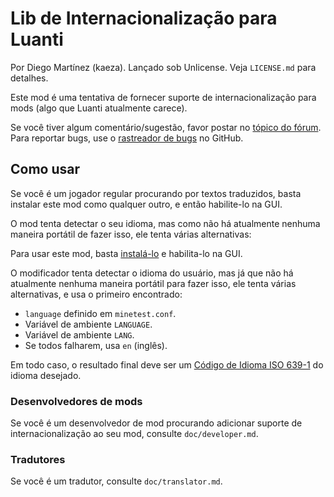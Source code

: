# Lib de Internacionalização para Luanti

Por Diego Martínez (kaeza).
Lançado sob Unlicense. Veja `LICENSE.md` para detalhes.

Este mod é uma tentativa de fornecer suporte de internacionalização para mods
(algo que Luanti atualmente carece).


Se você tiver algum comentário/sugestão, favor postar no 
[tópico do fórum][topico]. Para reportar bugs, use o 
[rastreador de bugs][bugtracker] no GitHub.


## Como usar

Se você é um jogador regular procurando por textos traduzidos, 
basta instalar este mod como qualquer outro, e então habilite-lo na GUI.

O mod tenta detectar o seu idioma, mas como não há atualmente nenhuma 
maneira portátil de fazer isso, ele tenta várias alternativas:

Para usar este mod, basta [instalá-lo][instalando_mods]
e habilita-lo na GUI.

O modificador tenta detectar o idioma do usuário, mas já que não há atualmente 
nenhuma maneira portátil para fazer isso, ele tenta várias alternativas, e usa 
o primeiro encontrado:

  * `language` definido em `minetest.conf`.
  * Variável de ambiente `LANGUAGE`.
  * Variável de ambiente `LANG`.
  * Se todos falharem, usa `en` (inglês).

Em todo caso, o resultado final deve ser um 
[Código de Idioma ISO 639-1][ISO639-1] do idioma desejado.

### Desenvolvedores de mods

Se você é um desenvolvedor de mod procurando adicionar suporte de 
internacionalização ao seu mod, consulte `doc/developer.md`.

### Tradutores

Se você é um tradutor, consulte `doc/translator.md`.

[topico]: https://forum.minetest.net/viewtopic.php?id=4929
[bugtracker]: https://github.com/minetest-mods/intllib/issues
[instalando_mods]: http://wiki.minetest.net/Installing_Mods/pt-br
[ISO639-1]: https://pt.wikipedia.org/wiki/ISO_639
